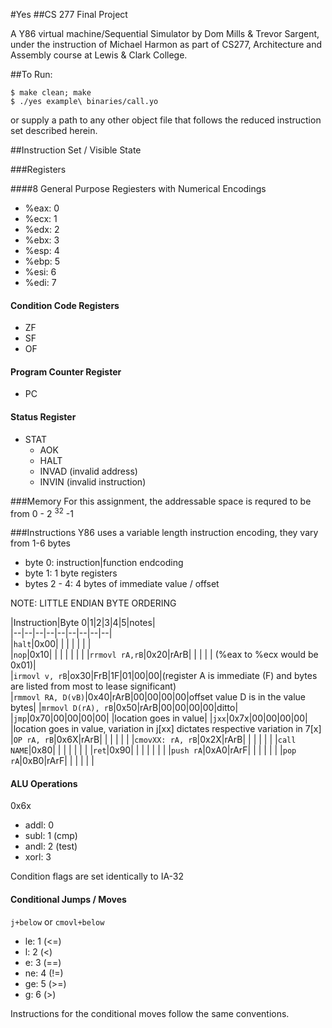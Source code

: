 #Yes
##CS 277 Final Project

A Y86 virtual machine/Sequential Simulator by Dom Mills & Trevor Sargent, under the instruction of Michael Harmon as part of CS277, Architecture and Assembly course at Lewis & Clark College. 


##To Run:
```
$ make clean; make
$ ./yes example\ binaries/call.yo
```
or supply a path to any other object file that follows the reduced instruction set described herein. 

##Instruction Set / Visible State

###Registers

####8 General Purpose Regiesters with Numerical Encodings
- %eax: 0
- %ecx: 1
- %edx: 2
- %ebx: 3
- %esp: 4
- %ebp: 5
- %esi: 6
- %edi: 7

#### Condition Code Registers
- ZF
- SF 
- OF 

#### Program Counter Register
- PC

#### Status Register
- STAT 
	- AOK
	- HALT
	- INVAD (invalid address)
	- INVIN (invalid instruction)


###Memory
For this assignment, the addressable space is requred to be from 0 - 2 <sup>32</sup> -1

###Instructions
Y86 uses a variable length instruction encoding, they vary from 1-6 bytes 

- byte 0: instruction|function endcoding
- byte 1: 1 byte registers   
- bytes 2 - 4: 4 bytes of immediate value / offset 

NOTE: LITTLE ENDIAN BYTE ORDERING

|Instruction|Byte 0|1|2|3|4|5|notes|   
|--|--|--|--|--|--|--|--|--|   
|`halt`|0x00| | | | | | |   
|`nop`|0x10| | | | | | |
|`rrmovl rA,rB`|0x20|rArB| | | | | (%eax to %ecx would be 0x01)|   
|`irmovl v, rB`|ox30|FrB|1F|01|00|00|(register A is immediate (F) and bytes are listed from most to lease significant)   
|`rmmovl RA, D(vB)`|0x40|rArB|00|00|00|00|offset value D is in the value bytes|
|`mrmovl D(rA), rB`|0x50|rArB|00|00|00|00|ditto|
|`jmp`|0x70|00|00|00|00| |location goes in value|
|`jxx`|0x7x|00|00|00|00| |location goes in value, variation in j[xx] dictates respective variation in 7[x] 
|`OP rA, rB`|0x6X|rArB| | | | | | 
|`cmovXX: rA, rB`|0x2X|rArB| | | | | |
|`call NAME`|0x80| | | | | | |
|`ret`|0x90| | | | | | |
|`push rA`|0xA0|rArF| | | | | |
|`pop rA`|0xB0|rArF| | | | | |

#### ALU Operations
0x6x

- addl: 0
- subl: 1 (cmp)
- andl: 2 (test)
- xorl: 3

Condition flags are set identically to IA-32   

#### Conditional Jumps / Moves
`j+below` or `cmovl+below`

- le: 1 (<=)
- l: 2 (<)
- e: 3 (==)
- ne: 4 (!=)
- ge: 5 (>=)
- g: 6 (>)

Instructions for the conditional moves follow the same conventions. 